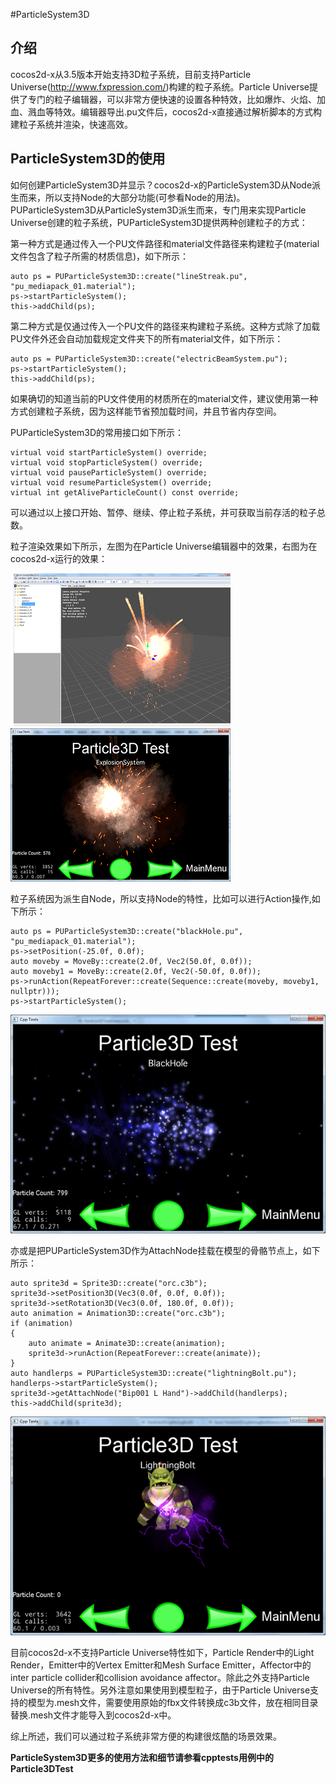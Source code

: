 #ParticleSystem3D
## 介绍
cocos2d-x从3.5版本开始支持3D粒子系统，目前支持Particle Universe(http://www.fxpression.com/)构建的粒子系统。Particle Universe提供了专门的粒子编辑器，可以非常方便快速的设置各种特效，比如爆炸、火焰、加血、溅血等特效。编辑器导出.pu文件后，cocos2d-x直接通过解析脚本的方式构建粒子系统并渲染，快速高效。

## ParticleSystem3D的使用
如何创建ParticleSystem3D并显示？cocos2d-x的ParticleSystem3D从Node派生而来，所以支持Node的大部分功能(可参看Node的用法)。
PUParticleSystem3D从ParticleSystem3D派生而来，专门用来实现Particle Universe创建的粒子系统，PUParticleSystem3D提供两种创建粒子的方式：

第一种方式是通过传入一个PU文件路径和material文件路径来构建粒子(material文件包含了粒子所需的材质信息)，如下所示：

    auto ps = PUParticleSystem3D::create("lineStreak.pu", "pu_mediapack_01.material");
    ps->startParticleSystem();
	this->addChild(ps);

第二种方式是仅通过传入一个PU文件的路径来构建粒子系统。这种方式除了加载PU文件外还会自动加载规定文件夹下的所有material文件，如下所示：

    auto ps = PUParticleSystem3D::create("electricBeamSystem.pu");
    ps->startParticleSystem();
    this->addChild(ps);

如果确切的知道当前的PU文件使用的材质所在的material文件，建议使用第一种方式创建粒子系统，因为这样能节省预加载时间，并且节省内存空间。

PUParticleSystem3D的常用接口如下所示：

	virtual void startParticleSystem() override;
	virtual void stopParticleSystem() override;
	virtual void pauseParticleSystem() override;
	virtual void resumeParticleSystem() override;
	virtual int getAliveParticleCount() const override;

可以通过以上接口开始、暂停、继续、停止粒子系统，并可获取当前存活的粒子总数。

粒子渲染效果如下所示，左图为在Particle Universe编辑器中的效果，右图为在cocos2d-x运行的效果：

![](./Particle3DSystem/particle1.png) ![](./Particle3DSystem/particle2.png)

粒子系统因为派生自Node，所以支持Node的特性，比如可以进行Action操作,如下所示：

    auto ps = PUParticleSystem3D::create("blackHole.pu", "pu_mediapack_01.material");
    ps->setPosition(-25.0f, 0.0f);
    auto moveby = MoveBy::create(2.0f, Vec2(50.0f, 0.0f));
    auto moveby1 = MoveBy::create(2.0f, Vec2(-50.0f, 0.0f));
    ps->runAction(RepeatForever::create(Sequence::create(moveby, moveby1, nullptr)));
    ps->startParticleSystem();

![](./Particle3DSystem/particle3.png)

亦或是把PUParticleSystem3D作为AttachNode挂载在模型的骨骼节点上，如下所示：

	auto sprite3d = Sprite3D::create("orc.c3b");
	sprite3d->setPosition3D(Vec3(0.0f, 0.0f, 0.0f));
	sprite3d->setRotation3D(Vec3(0.0f, 180.0f, 0.0f));
	auto animation = Animation3D::create("orc.c3b");
	if (animation)
	{
		auto animate = Animate3D::create(animation);
		sprite3d->runAction(RepeatForever::create(animate));
	}
	auto handlerps = PUParticleSystem3D::create("lightningBolt.pu");
	handlerps->startParticleSystem();
	sprite3d->getAttachNode("Bip001 L Hand")->addChild(handlerps);
	this->addChild(sprite3d);

![](./Particle3DSystem/particle4.png)

目前cocos2d-x不支持Particle Universe特性如下，Particle Render中的Light Render，Emitter中的Vertex Emitter和Mesh Surface Emitter，Affector中的inter particle collider和collision avoidance affector。除此之外支持Particle Universe的所有特性。另外注意如果使用到模型粒子，由于Particle Universe支持的模型为.mesh文件，需要使用原始的fbx文件转换成c3b文件，放在相同目录替换.mesh文件才能导入到cocos2d-x中。

综上所述，我们可以通过粒子系统非常方便的构建很炫酷的场景效果。

**ParticleSystem3D更多的使用方法和细节请参看cpptests用例中的Particle3DTest**

